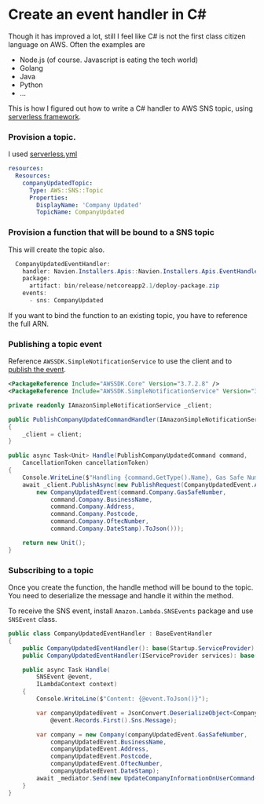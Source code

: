 # Create an event handler in C#

Though it has improved a lot, still I feel like C# is not the first class citizen language on AWS. Often the examples are

* Node.js (of course. Javascript is eating the tech world)
* Golang
* Java
* Python
* ...

This is how I figured out how to write a C# handler to AWS SNS topic, using [serverless framework](https://serverless.com/). 

### Provision a topic. 

I used [serverless.yml](https://www.serverless.com/framework/docs/providers/aws/events/sns/)

```yaml
resources:
  Resources:
    companyUpdatedTopic:
      Type: AWS::SNS::Topic
      Properties:
        DisplayName: 'Company Updated'
        TopicName: CompanyUpdated
```

### Provision a function that will be bound to a SNS topic

This will create the topic also.

```csharp
  CompanyUpdatedEventHandler:
    handler: Navien.Installers.Apis::Navien.Installers.Apis.EventHandlers.CompanyUpdatedEventHandler::Handle
    package:
      artifact: bin/release/netcoreapp2.1/deploy-package.zip
    events:
      - sns: CompanyUpdated
```

If you want to bind the function to an existing topic, you have to reference the full ARN.

### Publishing a topic event

Reference `AWSSDK.SimpleNotificationService` to use the client and to [publish the event](https://docs.aws.amazon.com/sdkfornet/v3/apidocs/items/SNS/TSNSClient.html).

```xml
<PackageReference Include="AWSSDK.Core" Version="3.7.2.8" />
<PackageReference Include="AWSSDK.SimpleNotificationService" Version="3.7.2.27" />
```

```csharp
private readonly IAmazonSimpleNotificationService _client;

public PublishCompanyUpdatedCommandHandler(IAmazonSimpleNotificationService client)
{
    _client = client;
}

public async Task<Unit> Handle(PublishCompanyUpdatedCommand command, 
    CancellationToken cancellationToken)
{
    Console.WriteLine($"Handling {command.GetType().Name}, Gas Safe Number: {command.Company.GasSafeNumber}");
    await _client.PublishAsync(new PublishRequest(CompanyUpdatedEvent.Arn,
        new CompanyUpdatedEvent(command.Company.GasSafeNumber,
            command.Company.BusinessName,
            command.Company.Address,
            command.Company.Postcode,
            command.Company.OftecNumber,
            command.Company.DateStamp).ToJson()));

    return new Unit();
}

```

### Subscribing to a topic

Once you create the function, the handle method will be bound to the topic. You need to deserialize the message and handle it within the method.

To receive the SNS event, install `Amazon.Lambda.SNSEvents` package and use `SNSEvent` class. 

```csharp
public class CompanyUpdatedEventHandler : BaseEventHandler
{
    public CompanyUpdatedEventHandler(): base(Startup.ServiceProvider) { }
    public CompanyUpdatedEventHandler(IServiceProvider services): base(services) { }

    public async Task Handle(
        SNSEvent @event, 
        ILambdaContext context)
    {
        Console.WriteLine($"Content: {@event.ToJson()}");

        var companyUpdatedEvent = JsonConvert.DeserializeObject<CompanyUpdatedEvent>(
            @event.Records.First().Sns.Message);

        var company = new Company(companyUpdatedEvent.GasSafeNumber,
            companyUpdatedEvent.BusinessName,
            companyUpdatedEvent.Address,
            companyUpdatedEvent.Postcode,
            companyUpdatedEvent.OftecNumber,
            companyUpdatedEvent.DateStamp);
        await _mediator.Send(new UpdateCompanyInformationOnUserCommand(company)); 
    }
}

```
